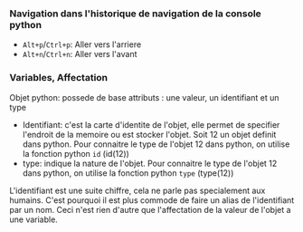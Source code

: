 ### Navigation dans l'historique de navigation de la console python 
- `Alt+p`/`Ctrl+p`: Aller vers l'arriere 
- `Alt+n`/`Ctrl+n`: Aller vers l'avant  

### Variables, Affectation 
Objet python: possede de base  attributs : une valeur, un identifiant et un type

- Identifiant: c'est la carte d'identite de l'objet, elle permet de specifier l'endroit de la memoire ou est stocker l'objet. Soit 12 un objet definit dans python. Pour connaitre le type de l'objet 12 dans python, on utilise la fonction python `id` (id(12))
- type: indique la nature de l'objet. Pour connaitre le type de l'objet 12 dans python, on utilise la fonction python `type` (type(12))

L'identifiant est une suite chiffre, cela ne parle pas specialement aux humains. C'est pourquoi il est plus commode de faire un alias de l'identifiant par un nom. Ceci n'est rien d'autre que l'affectation de la valeur de l'objet a une variable.  

